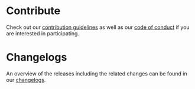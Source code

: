 # Contribute

Check out our [contribution guidelines](CONTRIBUTING.md) as well as our [code of conduct](CODE_OF_CONDUCT.md) if you are interested in participating.

# Changelogs

An overview of the releases including the related changes can be found in our [changelogs](CHANGELOGS.md).
